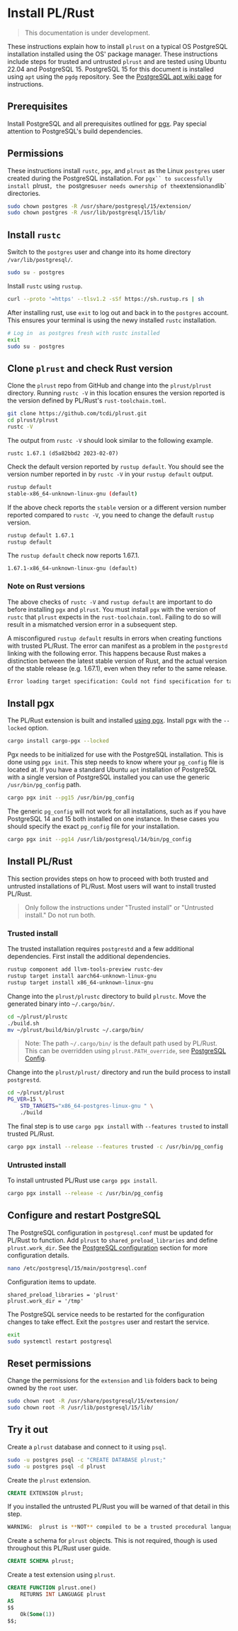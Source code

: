 # Install PL/Rust

> This documentation is under development.

These instructions explain how to install `plrust` on a typical OS PostgreSQL
installation installed using the OS' package manager. These instructions
include steps for trusted and untrusted `plrust` and are tested
using Ubuntu 22.04 and PostgreSQL 15.
PostgreSQL 15 for this document is installed using `apt` using
the `pgdg` repository.
See the [PostgreSQL apt wiki page](https://wiki.postgresql.org/wiki/Apt)
for instructions.


## Prerequisites

Install PostgreSQL and all prerequisites outlined for
[pgx](https://github.com/tcdi/pgx#system-requirements).
Pay special attention to PostgreSQL's build dependencies.

## Permissions

These instructions install `rustc`, `pgx`, and `plrust` as the
Linux `postgres` user created during the PostgreSQL installation.
For `pgx`` to successfully install `plrust`, the `postgres`
user needs ownership of the `extension` and `lib` directories.


```bash
sudo chown postgres -R /usr/share/postgresql/15/extension/
sudo chown postgres -R /usr/lib/postgresql/15/lib/
```

## Install `rustc`

Switch to the `postgres` user and change into its home directory
`/var/lib/postgresql/`.

```bash
sudo su - postgres
```

Install `rustc` using `rustup`.

```bash
curl --proto '=https' --tlsv1.2 -sSf https://sh.rustup.rs | sh
```

After installing rust, use `exit` to log out and back in to the `postgres`
account.  This ensures your terminal is using the newy installed
`rustc` installation.

```bash
# Log in  as postgres fresh with rustc installed
exit
sudo su - postgres
```

## Clone `plrust` and check Rust version

Clone the `plrust` repo from GitHub and change into the `plrust/plrust`
directory. Running `rustc -V` in this location ensures the version reported
is the version defined by PL/Rust's `rust-toolchain.toml`.

```bash
git clone https://github.com/tcdi/plrust.git
cd plrust/plrust
rustc -V
```

The output from `rustc -V` should look similar to the following example.

```
rustc 1.67.1 (d5a82bbd2 2023-02-07)
```

Check the default version reported by `rustup default`.
You should see the version number reported in by `rustc -V` in
your `rustup default` output.


```bash
rustup default
stable-x86_64-unknown-linux-gnu (default)
```


If the above check reports the `stable` version or a different version
number reported compared to `rustc -V`, you need to change the default
`rustup` version.

```bash
rustup default 1.67.1
rustup default
```

The `rustup default` check now reports 1.67.1.

```
1.67.1-x86_64-unknown-linux-gnu (default)
```


### Note on Rust versions

The above checks of `rustc -V` and `rustup default` are important to do
before installing `pgx` and `plrust`.
You must install `pgx` with the version of `rustc` that `plrust` expects
in the `rust-toolchain.toml`.  Failing to do so will result in a
mismatched version error in a subsequent step.


A misconfigured `rustup default` results in
errors when creating functions with trusted PL/Rust. The error can
manifest as a problem in the `postgrestd` linking with the following error.
This happens because Rust makes a distinction between the latest stable
version of Rust, and the actual version of the stable release (e.g. 1.67.1),
even when they refer to the same release.

```bash
Error loading target specification: Could not find specification for target "x86_64-postgres-linux-gnu".
```


## Install pgx

The PL/Rust extension is built and installed
[using pgx](https://github.com/tcdi/pgx).
Install pgx with the `--locked` option.

```bash
cargo install cargo-pgx --locked
```

Pgx needs to be initialized for use with the PostgreSQL installation.
This is done using `pgx init`.  This step needs to know where your
`pg_config` file is located at.  If you have a standard Ubuntu
`apt` installation of PostgreSQL with a single version of PostgreSQL
installed you can use the generic
`/usr/bin/pg_config` path.  

```bash
cargo pgx init --pg15 /usr/bin/pg_config
```

The generic `pg_config` will not work
for all installations, such as if you have PostgreSQL 14 and 15 both installed
on one instance.  In these cases you should specify the exact `pg_config`
file for your installation.

```bash
cargo pgx init --pg14 /usr/lib/postgresql/14/bin/pg_config
```

## Install PL/Rust

This section provides steps on how to proceed with both trusted and
untrusted installations of PL/Rust.
Most users will want to install trusted PL/Rust.

> Only follow the instructions under "Trusted install" or "Untrusted install."  Do not run both.


### Trusted install

The trusted installation requires `postgrestd` and a few additional
dependencies.  First install the additional dependencies.


```bash
rustup component add llvm-tools-preview rustc-dev
rustup target install aarch64-unknown-linux-gnu
rustup target install x86_64-unknown-linux-gnu
```

Change into the `plrust/plrustc` directory to build `plrustc`.
Move the generated binary into `~/.cargo/bin/`.

```bash
cd ~/plrust/plrustc
./build.sh
mv ~/plrust/build/bin/plrustc ~/.cargo/bin/
```

> Note:  The path `~/.cargo/bin/` is the default path used by PL/Rust. This can be overridden using `plrust.PATH_override`, see [PostgreSQL Config](./config-pg.md).


Change into the `plrust/plrust/` directory and run the build process to
install `postgrestd`.

```bash
cd ~/plrust/plrust
PG_VER=15 \
    STD_TARGETS="x86_64-postgres-linux-gnu " \
    ./build
```

The final step is to use `cargo pgx install` with `--features trusted`
to install trusted PL/Rust.

```bash
cargo pgx install --release --features trusted -c /usr/bin/pg_config
```

### Untrusted install

To install untrusted PL/Rust use `cargo pgx install`.

```bash
cargo pgx install --release -c /usr/bin/pg_config
```


## Configure and restart PostgreSQL

The PostgreSQL configuration in `postgresql.conf` must be updated for PL/Rust
to function. Add `plrust` to `shared_preload_libraries`
and define `plrust.work_dir`.  See the [PostgreSQL configuration](./config-pg.md) section for more configuration details.

```bash
nano /etc/postgresql/15/main/postgresql.conf
```

Configuration items to update.

```
shared_preload_libraries = 'plrust'
plrust.work_dir = '/tmp'
```

The PostgreSQL service needs to be restarted for the configuration changes
to take effect. Exit the `postgres` user and restart the service.
 
```bash
exit
sudo systemctl restart postgresql
```

## Reset permissions

Change the permissions for the `extension` and `lib` folders back
to being owned by the `root` user.

```bash
sudo chown root -R /usr/share/postgresql/15/extension/
sudo chown root -R /usr/lib/postgresql/15/lib/
```

## Try it out

Create a `plrust` database and connect to it using `psql`.


```bash
sudo -u postgres psql -c "CREATE DATABASE plrust;"
sudo -u postgres psql -d plrust
```

Create the `plrust` extension.


```sql
CREATE EXTENSION plrust;
```


If you installed the untrusted PL/Rust you will be warned of that detail
in this step.

```bash
WARNING:  plrust is **NOT** compiled to be a trusted procedural language
```

Create a schema for `plrust` objects.  This is not required, though is
used throughout this PL/Rust user guide.


```sql
CREATE SCHEMA plrust;
```

Create a test extension using `plrust`.


```sql
CREATE FUNCTION plrust.one()
    RETURNS INT LANGUAGE plrust
AS
$$
    Ok(Some(1))
$$;
```
